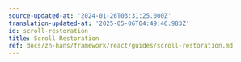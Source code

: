 ```yaml
---
source-updated-at: '2024-01-26T03:31:25.000Z'
translation-updated-at: '2025-05-06T04:49:46.983Z'
id: scroll-restoration
title: Scroll Restoration
ref: docs/zh-hans/framework/react/guides/scroll-restoration.md
---
```


